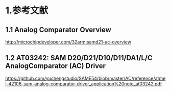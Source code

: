 
# 1.参考文献
## 1.1 Analog Comparator Overview
http://microchipdeveloper.com/32arm:samd21-ac-overview

## 1.2 AT03242: SAM D20/D21/D10/D11/DA1/L/C AnalogComparator (AC) Driver
https://github.com/yuchengstudio/SAME54/blob/master/AC/reference/atmel-42106-sam-analog-comparator-driver_application%20note_at03242.pdf


